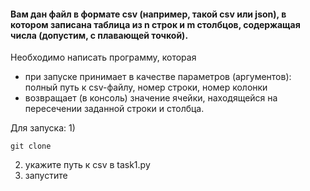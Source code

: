 #### Вам дан файл в формате csv (например, такой csv или json), в котором записана таблица из n строк и m столбцов, содержащая числа (допустим, с плавающей точкой).
Необходимо написать программу, которая
* при запуске принимает в качестве параметров (аргументов): полный путь к csv-файлу, номер строки, номер колонки
* возвращает (в консоль) значение ячейки, находящейся на пересечении заданной строки и столбца.

Для запуска:
1) 
```
git clone
```
2) укажите путь к csv в task1.py
3) запустите
